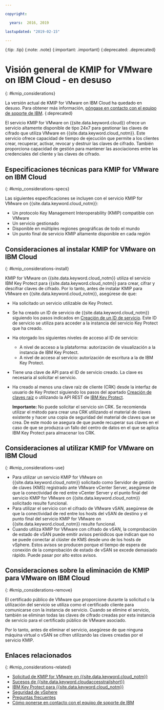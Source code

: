 ```yaml
---

copyright:

  years:  2016, 2019

lastupdated: "2019-02-15"

---
```


{:tip: .tip}
{:note: .note}
{:important: .important}
{:deprecated: .deprecated}

# Visión general de KMIP for VMware on IBM Cloud - en desuso
{: #kmip_considerations}

La versión actual de KMIP for VMware on IBM Cloud ha quedado en desuso. Para obtener más información, [póngase en contacto con el equipo de soporte de IBM](../vmonic/trbl_support.html).
{:deprecated}

El servicio KMIP for VMware on {{site.data.keyword.cloud}} ofrece un servicio altamente disponible de tipo 24x7 para gestionar las claves de cifrado que utiliza VMware en {{site.data.keyword.cloud_notm}}. Este servicio ofrece capacidad de tiempo de ejecución que permite a los clientes crear, recuperar, activar, revocar y destruir las claves de cifrado. También proporciona capacidad de gestión para mantener las asociaciones entre las credenciales del cliente y las claves de cifrado.

## Especificaciones técnicas para KMIP for VMware on IBM Cloud
{: #kmip_considerations-specs}

Las siguientes especificaciones se incluyen con el servicio KMIP for VMware on {{site.data.keyword.cloud_notm}}:

* Un protocolo Key Management Interoperability (KMIP) compatible con VMware
* Un servicio gestionado
* Disponible en múltiples regiones geográficas de todo el mundo
* Un punto final de servicio KMIP altamente disponible en cada región

## Consideraciones al instalar KMIP for VMware on IBM Cloud
{: #kmip_considerations-install}

KMIP for VMware on {{site.data.keyword.cloud_notm}} utiliza el servicio IBM Key Protect para {{site.data.keyword.cloud_notm}} para crear, cifrar y descifrar claves de cifrado. Por lo tanto, antes de instalar KMIP para VMware en {{site.data.keyword.cloud_notm}}, asegúrese de que:
* Ha solicitado un servicio utilizable de Key Protect.
* Se ha creado un ID de servicio de {{site.data.keyword.cloud_notm}} siguiendo los pasos indicados en [Creación de un ID de servicio](../../../iam/serviceid.html). Este ID de servicio se utiliza para acceder a la instancia del servicio Key Protect que ha creado.
* Ha otorgado los siguientes niveles de acceso al ID de servicio:
   * A nivel de acceso a la plataforma: autorización de visualización a la instancia de IBM Key Protect.
   * A nivel de acceso al servicio: autorización de escritura a la de IBM Key Protect.
* Tiene una clave de API para el ID de servicio creado. La clave es necesaria al solicitar el servicio.
* Ha creado al menos una clave raíz de cliente (CRK) desde la interfaz de usuario de Key Protect siguiendo los pasos del apartado [Creación de claves raíz](../../keymgmt/keyprotect_create_root.html) o utilizando la API REST de [IBM Key Protect](https://cloud.ibm.com/apidocs/key-protect).

   **Importante:** No puede solicitar el servicio sin CRK. Se recomienda utilizar el método para crear una CRK utilizando el material de claves existente y hacer una copia de seguridad del material de claves que se crea. De este modo se asegura de que puede recuperar sus claves en el caso de que se produzca un fallo del centro de datos en el que se aplica IBM Key Protect para almacenar los CRK.

## Consideraciones al utilizar KMIP for VMware on IBM Cloud
{: #kmip_considerations-use}

* Para utilizar un servicio KMIP for VMware on {{site.data.keyword.cloud_notm}} solicitado como Servidor de gestión de claves (KMS) registrado ante VMware vCenter Server, asegúrese de que la conectividad de red entre vCenter Server y el punto final del servicio KMIP for VMware on {{site.data.keyword.cloud_notm}} solicitado resulte funcional.
* Para utilizar el servicio con el cifrado de VMware vSAN, asegúrese de que la conectividad de red entre los hosts del vSAN de destino y el punto final del servicio KMIP for VMware on {{site.data.keyword.cloud_notm}} resulte funcional.
* Cuando utiliza KMIP for VMware con cifrado de vSAN, la comprobación de estado de vSAN puede emitir avisos periódicos que indican que no se puede conectar al clúster de KMS desde uno de los hosts de vSphere. Estos avisos se producen porque el tiempo de espera de conexión de la comprobación de estado de vSAN se excede demasiado rápido. Puede pasar por alto estos avisos.

## Consideraciones sobre la eliminación de KMIP para VMware on IBM Cloud
{: #kmip_considerations-remove}

El certificado público de VMware que proporcione durante la solicitud o la utilización del servicio se utiliza como el certificado cliente para comunicarse con la instancia de servicio. Cuando se elimine el servicio, también se eliminan todas las claves de cifrado creadas por esta instancia de servicio para el certificado público de VMware asociado.

Por lo tanto, antes de eliminar el servicio, asegúrese de que ninguna máquina virtual o vSAN se cifren utilizando las claves creadas por el servicio KMIP.

## Enlaces relacionados
{: #kmip_considerations-related}

* [Solicitud de KMIP for VMware on {{site.data.keyword.cloud_notm}}](kmip_ordering.html)
* [Sucesos de {{site.data.keyword.cloudaccesstrailshort}}](../vmonic/at-events.html)
* [IBM Key Protect para {{site.data.keyword.cloud_notm}}](../../keymgmt/index.html)
* [Seguridad de vSphere](https://docs.vmware.com/en/VMware-vSphere/6.5/com.vmware.vsphere.security.doc/GUID-52188148-C579-4F6A-8335-CFBCE0DD2167.html)
* [Preguntas frecuentes](../vmonic/faq.html)
* [Cómo ponerse en contacto con el equipo de soporte de IBM](../vmonic/trbl_support.html)
